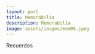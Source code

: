 ```yaml
---
layout: post
title: Memorabilia
description: Memorabilia
image: assets/images/mem06.jpeg
---
```


Recuerdos
